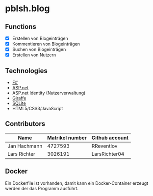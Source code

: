 # pblsh.blog

## Functions
- [x] Erstellen von Blogeinträgen
- [x] Kommentieren von Blogeinträgen
- [x] Suchen von Blogeinträgen
- [x] Erstellen von Nutzern

## Technologies
- [F#](https://fsharp.org/)
- [ASP.net](https://dotnet.microsoft.com/en-us/apps/aspnet)
- ASP.net Identity (Nutzerverwaltung)
- [Giraffe](https://giraffe.wiki/)
- [SQLite](https://www.sqlite.org/index.html)
- HTML5/CSS3/JavaScript

## Contributors
| Name | Matrikel number | Github account |
| ---- | --------------- | -------------- |
| Jan Hachmann | 4727593 | RReventlov |
| Lars Richter | 3026191 | LarsRichter04 |

## Docker
Ein Dockerfile ist vorhanden, damit kann ein Docker-Container erzeugt 
werden der das Programm ausführt.

